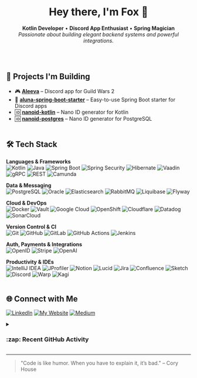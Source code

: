 <h1 align="center">Hey there, I'm Fox 🦊</h1>
<p align="center">
  <strong>Kotlin Developer</strong> • <strong>Discord App Enthusiast</strong> • <strong>Spring Magician</strong><br>
  <i>Passionate about building elegant backend systems and powerful integrations.</i>
</p>

<br><br>

## 🚀 Projects I'm Building

- 🎮 **[Aleeva](https://aleeva.io)** – Discord app for Guild Wars 2
- 🧩 **[aluna-spring-boot-starter](https://github.com/viascom/aluna-spring-boot-starter)** – Easy-to-use Spring Boot starter for Discord apps
- 🆔 **[nanoid-kotlin](https://github.com/viascom/nanoid-kotlin)** – Nano ID generator for Kotlin
- 🆔 **[nanoid-postgres](https://github.com/viascom/nanoid-postgres)** – Nano ID generator for PostgreSQL
<br><br>

## 🛠️ Tech Stack

**Languages & Frameworks**  
![Kotlin](https://img.shields.io/badge/Kotlin-7F52FF?logo=kotlin&logoColor=white)
![Java](https://img.shields.io/badge/Java-E76F00?logo=openjdk&logoColor=white)
![Spring Boot](https://img.shields.io/badge/Spring_Boot-6DB33F?logo=spring-boot&logoColor=white)
![Spring Security](https://img.shields.io/badge/Spring_Security-6DB33F?logo=spring&logoColor=white)
![Hibernate](https://img.shields.io/badge/Hibernate-59666C?logo=hibernate&logoColor=white)
![Vaadin](https://img.shields.io/badge/Vaadin-00B4F0?logo=vaadin&logoColor=white)
![gRPC](https://img.shields.io/badge/gRPC-4A154B?logo=openapiinitiative&logoColor=white)
![REST](https://img.shields.io/badge/REST-25A162?logo=swagger&logoColor=white)
![Camunda](https://img.shields.io/badge/Camunda-FF4D00?logo=camunda&logoColor=white)

**Data & Messaging**  
![PostgreSQL](https://img.shields.io/badge/PostgreSQL-4169E1?logo=postgresql&logoColor=white)
![Oracle](https://img.shields.io/badge/Oracle-F80000?logo=oculus&logoColor=white)
![Elasticsearch](https://img.shields.io/badge/Elasticsearch-005571?logo=elasticsearch&logoColor=white)
![RabbitMQ](https://img.shields.io/badge/RabbitMQ-FF6600?logo=rabbitmq&logoColor=white)
![Liquibase](https://img.shields.io/badge/Liquibase-1A76D2?logo=liquibase&logoColor=white)
![Flyway](https://img.shields.io/badge/Flyway-CC0200?logo=flyway&logoColor=white)

**Cloud & DevOps**  
![Docker](https://img.shields.io/badge/Docker-2496ED?logo=docker&logoColor=white)
![Vault](https://img.shields.io/badge/Vault-000000?logo=vault&logoColor=white)
![Google Cloud](https://img.shields.io/badge/Google_Cloud-4285F4?logo=google-cloud&logoColor=white)
![OpenShift](https://img.shields.io/badge/OpenShift-EE0000?logo=redhatopenshift&logoColor=white)
![Cloudflare](https://img.shields.io/badge/Cloudflare-F38020?logo=cloudflare&logoColor=white)
![Datadog](https://img.shields.io/badge/Datadog-632CA6?logo=datadog&logoColor=white)
![SonarCloud](https://img.shields.io/badge/SonarCloud-F3702A?logo=sonarcloud&logoColor=white)

**Version Control & CI**  
![Git](https://img.shields.io/badge/Git-F05032?logo=git&logoColor=white)
![GitHub](https://img.shields.io/badge/GitHub-181717?logo=github&logoColor=white)
![GitLab](https://img.shields.io/badge/GitLab-FC6D26?logo=gitlab&logoColor=white)
![GitHub Actions](https://img.shields.io/badge/GitHub_Actions-2088FF?logo=github-actions&logoColor=white)
![Jenkins](https://img.shields.io/badge/Jenkins-D24939?logo=jenkins&logoColor=white)

**Auth, Payments & Integrations**  
![OpenID](https://img.shields.io/badge/OpenID-FF6600?logo=openid&logoColor=white)
![Stripe](https://img.shields.io/badge/Stripe-635BFF?logo=stripe&logoColor=white)
![OpenAI](https://img.shields.io/badge/OpenAI-412991?logo=openai&logoColor=white)

**Productivity & IDEs**  
![IntelliJ IDEA](https://img.shields.io/badge/IntelliJ_IDEA-000000?logo=intellij-idea&logoColor=white)
![JProfiler](https://img.shields.io/badge/JProfiler-0B4896?logo=photon&logoColor=white)
![Notion](https://img.shields.io/badge/Notion-000000?logo=notion&logoColor=white)
![Lucid](https://img.shields.io/badge/Lucidchart-FA6810?logo=lucid&logoColor=white)
![Jira](https://img.shields.io/badge/Jira-0052CC?logo=jira&logoColor=white)
![Confluence](https://img.shields.io/badge/Confluence-172B4D?logo=confluence&logoColor=white)
![Sketch](https://img.shields.io/badge/Sketch-F7B500?logo=sketch&logoColor=white)
![Discord](https://img.shields.io/badge/Discord-5865F2?logo=discord&logoColor=white)
![Warp](https://img.shields.io/badge/Warp-000000?logo=warp&logoColor=white)
![Kagi](https://img.shields.io/badge/Kagi-6633FF?logo=kagi&logoColor=white)
<br><br>

## 🌐 Connect with Me

[![LinkedIn](https://img.shields.io/badge/-LinkedIn-0A66C2)](https://www.linkedin.com/in/patrick-b%C3%B6sch-736367147/)
[![My Website](https://img.shields.io/badge/-My_Website-000000)](https://itsmefox.io)
[![Medium](https://img.shields.io/badge/-Medium-12100E)](https://medium.com/@itsmefox)
<br>

<details>
  <summary><h3>:zap: Recent GitHub Activity</h3></summary>
  
<!--START_SECTION:activity-->
1. 🎉 Merged PR [#271](https://github.com/viascom/aluna-spring-boot-starter/pull/271) in [viascom/aluna-spring-boot-starter](https://github.com/viascom/aluna-spring-boot-starter)
<!--END_SECTION:activity-->

</details>

---

> "Code is like humor. When you have to explain it, it’s bad." – Cory House
